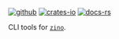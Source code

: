 [![github]](https://github.com/zino-rs/zino)
[![crates-io]](https://crates.io/crates/zino-cli)
[![docs-rs]](https://docs.rs/zino-cli)

[github]: https://img.shields.io/badge/github-8da0cb?labelColor=555555&logo=github
[crates-io]: https://img.shields.io/badge/crates.io-fc8d62?labelColor=555555&logo=rust
[docs-rs]: https://img.shields.io/badge/docs.rs-66c2a5?labelColor=555555&logo=docs.rs

CLI tools for [`zino`].

[`zino`]: https://github.com/zino-rs/zino
